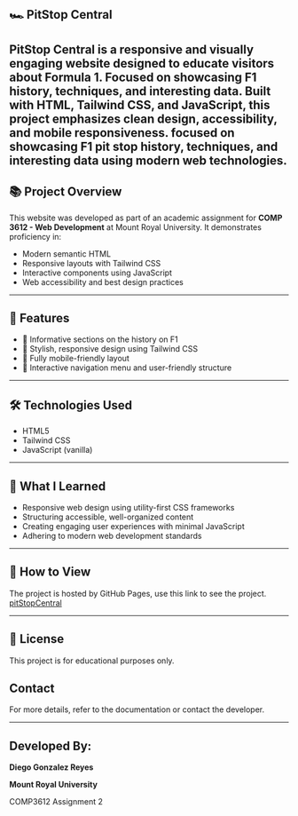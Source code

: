## 🏎️ PitStop Central

**PitStop Central** is a responsive and visually engaging website designed to educate visitors about Formula 1. Focused on showcasing F1 history, techniques, and interesting data. Built with **HTML**, **Tailwind CSS**, and **JavaScript**, this project emphasizes clean design, accessibility, and mobile responsiveness.
focused on showcasing F1 pit stop history, techniques, and interesting data using modern web technologies.
---

## 📚 Project Overview

This website was developed as part of an academic assignment for **COMP 3612 - Web Development** at Mount Royal University. It demonstrates proficiency in:

- Modern semantic HTML  
- Responsive layouts with Tailwind CSS  
- Interactive components using JavaScript  
- Web accessibility and best design practices  

---

## 🌟 Features

- 📖 Informative sections on the history on F1 
- 🎨 Stylish, responsive design using Tailwind CSS  
- 📱 Fully mobile-friendly layout  
- 🔘 Interactive navigation menu and user-friendly structure  

---

## 🛠 Technologies Used

- HTML5  
- Tailwind CSS  
- JavaScript (vanilla)

---

## 🧠 What I Learned

- Responsive web design using utility-first CSS frameworks  
- Structuring accessible, well-organized content  
- Creating engaging user experiences with minimal JavaScript  
- Adhering to modern web development standards  

---

## 📂 How to View

The project is hosted by GitHub Pages, use this link to see the project.
[pitStopCentral](https://dggzlz.github.io/pitStopCentral/)

---

## 📄 License

This project is for educational purposes only.

## Contact

For more details, refer to the documentation or contact the developer.

---

## Developed By:

**Diego Gonzalez Reyes**

**Mount Royal University**

COMP3612 Assignment 2
